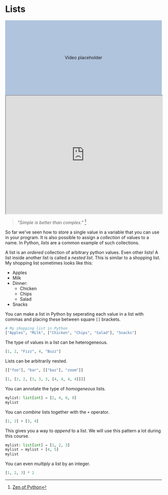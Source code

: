 # Lists

<div style="display:flex; align-items:center; justify-content:center; width:100%; height: 15rem; background-color:lightsteelblue">
Video placeholder
</div>

<iframe style="width: 100%; height:380px; position:sticky; top:30px" src="https://vibbits.github.io/gentle-hands-on-python/"></iframe>

> _"Simple is better than complex."_ [^1]

So far we've seen how to store a single value in a variable that you can use in your program.
It is also possible to assign a _collection_ of values to a name. In Python, *lists* are a common example of such collections.

A list is an _ordered_ collection of arbitrary python values. Even other lists! A list inside another list is called a _nested list_.
This is similar to a shopping list. My shopping list sometimes looks like this:

* Apples
* Milk
* Dinner:
  * Chicken
  * Chips
  * Salad
* Snacks


You can make a list in Python by seperating each value in a list with commas and placing these between square `[]` brackets.


```python
# My shopping list in Python
["Apples", "Milk", ["Chicken", "Chips", "Salad"], "Snacks"]
```


The type of values in a list can be heterogeneous.


```python
[1, 2, "Fizz", 4, "Buzz"]
```


Lists can be arbitrarily nested.


```python
[["foo"], "bar", [["baz"], "zoom"]]
```



```python
[1, [2, 2, [3, 3, 3, [4, 4, 4, 4]]]]
```


You can annotate the type of _homogeneous_ lists.


```python
mylist: list[int] = [2, 4, 6, 8]
mylist
```


You can _combine_ lists together with the `+` operator.


```python
[1, 2] + [3, 4]
```

This gives you a way to _append_ to a list. We will use this pattern a lot during this course.

```python
mylist: list[int] = [1, 2, 3]
mylist = mylist + [4, 5]
mylist
```

You can even _multiply_ a list by an integer.

```python
[1, 2, 3] * 2
```

[^1]: [Zen of Python](https://www.python.org/dev/peps/pep-0020/)
